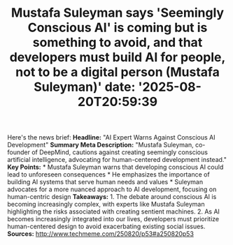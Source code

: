 ﻿---
title: "Mustafa Suleyman says 'Seemingly Conscious AI' is coming but is something to avoid, and that developers must build AI for people, not to be a digital person (Mustafa Suleyman)'
date: '2025-08-20T20:59:39"
category: "Markets"
summary: ""
slug: "mustafa suleyman says seemingly conscious ai is coming but i"
source_urls:
  - "http://www.techmeme.com/250820/p53#a250820p53"
seo:
  title: "Mustafa Suleyman says 'Seemingly Conscious AI' is coming but is something to avoid, and that developers must build AI for people, not to be a digital person (Mustafa Suleyman) | Hash n Hedge'
  description: '"
  keywords: ["news", "markets", "brief"]
---
Here's the news brief:  **Headline:** "AI Expert Warns Against Conscious AI Development"  **Summary Meta Description:** "Mustafa Suleyman, co-founder of DeepMind, cautions against creating seemingly conscious artificial intelligence, advocating for human-centered development instead."  **Key Points:**  * Mustafa Suleyman warns that developing conscious AI could lead to unforeseen consequences * He emphasizes the importance of building AI systems that serve human needs and values * Suleyman advocates for a more nuanced approach to AI development, focusing on human-centric design  **Takeaways:**  1. The debate around conscious AI is becoming increasingly complex, with experts like Mustafa Suleyman highlighting the risks associated with creating sentient machines. 2. As AI becomes increasingly integrated into our lives, developers must prioritize human-centered design to avoid exacerbating existing social issues.  **Sources:** http://www.techmeme.com/250820/p53#a250820p53 
